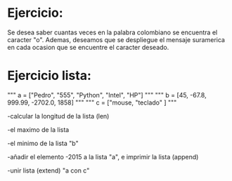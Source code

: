 # Ejercicio: 
Se desea saber cuantas veces en la palabra colombiano se encuentra el caracter "o". Ademas, deseamos que se despliegue el mensaje suramerica en cada ocasion que se encuentre el caracter deseado. 

# Ejercicio lista:
""" a = ["Pedro", "555", "Python", "Intel", "HP"] """
""" b = [45, -67.8, 999.99, -2702.0, 1858] """
""" c = ["mouse, "teclado" ] """

-calcular la longitud de la lista (len)

-el maximo de la lista

-el minimo de la lista "b"

-añadir el elemento -2015 a la lista "a", e imprimir la lista (append)

-unir lista (extend) "a con c"